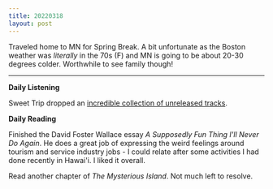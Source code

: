 ```yaml
---
title: 20220318
layout: post
---
```


Traveled home to MN for Spring Break. A bit unfortunate as the Boston weather was *literally* in the 70s (F) and MN is going to be about 20-30 degrees colder. Worthwhile to see family though!

---

**Daily Listening**

Sweet Trip dropped an [incredible collection of unreleased tracks](https://open.spotify.com/album/3RvSjQvdTlQPsp32EaGwzp?si=kR-iXMi_SEyzQkeUvjLaFQ).

**Daily Reading**

Finished the David Foster Wallace essay *A Supposedly Fun Thing I'll Never Do Again*. He does a great job of expressing the weird feelings around tourism and service industry jobs - I could relate after some activities I had done recently in Hawai'i. I liked it overall. 

Read another chapter of *The Mysterious Island*. Not much left to resolve.